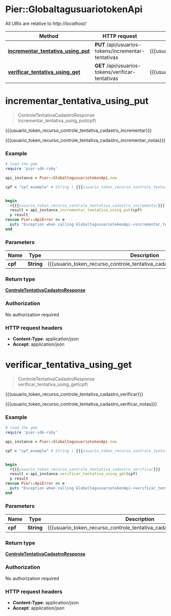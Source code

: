 # Pier::GlobaltagusuariotokenApi

All URIs are relative to *http://localhost/*

Method | HTTP request | Description
------------- | ------------- | -------------
[**incrementar_tentativa_using_put**](GlobaltagusuariotokenApi.md#incrementar_tentativa_using_put) | **PUT** /api/usuarios-tokens/incrementar-tentativas | {{{usuario_token_recurso_controle_tentativa_cadastro_incrementar}}}
[**verificar_tentativa_using_get**](GlobaltagusuariotokenApi.md#verificar_tentativa_using_get) | **GET** /api/usuarios-tokens/verificar-tentativas | {{{usuario_token_recurso_controle_tentativa_cadastro_verificar}}}


# **incrementar_tentativa_using_put**
> ControleTentativaCadastroResponse incrementar_tentativa_using_put(cpf)

{{{usuario_token_recurso_controle_tentativa_cadastro_incrementar}}}

{{{usuario_token_recurso_controle_tentativa_cadastro_incrementar_notas}}}

### Example
```ruby
# load the gem
require 'pier-sdk-ruby'

api_instance = Pier::GlobaltagusuariotokenApi.new

cpf = "cpf_example" # String | {{{usuario_token_recurso_controle_tentativa_cadastro_incrementar_param_cpf}}}


begin
  #{{{usuario_token_recurso_controle_tentativa_cadastro_incrementar}}}
  result = api_instance.incrementar_tentativa_using_put(cpf)
  p result
rescue Pier::ApiError => e
  puts "Exception when calling GlobaltagusuariotokenApi->incrementar_tentativa_using_put: #{e}"
end
```

### Parameters

Name | Type | Description  | Notes
------------- | ------------- | ------------- | -------------
 **cpf** | **String**| {{{usuario_token_recurso_controle_tentativa_cadastro_incrementar_param_cpf}}} | 

### Return type

[**ControleTentativaCadastroResponse**](ControleTentativaCadastroResponse.md)

### Authorization

No authorization required

### HTTP request headers

 - **Content-Type**: application/json
 - **Accept**: application/json



# **verificar_tentativa_using_get**
> ControleTentativaCadastroResponse verificar_tentativa_using_get(cpf)

{{{usuario_token_recurso_controle_tentativa_cadastro_verificar}}}

{{{usuario_token_recurso_controle_tentativa_cadastro_verificar_notas}}}

### Example
```ruby
# load the gem
require 'pier-sdk-ruby'

api_instance = Pier::GlobaltagusuariotokenApi.new

cpf = "cpf_example" # String | {{{usuario_token_recurso_controle_tentativa_cadastro_verificar_param_cpf}}}


begin
  #{{{usuario_token_recurso_controle_tentativa_cadastro_verificar}}}
  result = api_instance.verificar_tentativa_using_get(cpf)
  p result
rescue Pier::ApiError => e
  puts "Exception when calling GlobaltagusuariotokenApi->verificar_tentativa_using_get: #{e}"
end
```

### Parameters

Name | Type | Description  | Notes
------------- | ------------- | ------------- | -------------
 **cpf** | **String**| {{{usuario_token_recurso_controle_tentativa_cadastro_verificar_param_cpf}}} | 

### Return type

[**ControleTentativaCadastroResponse**](ControleTentativaCadastroResponse.md)

### Authorization

No authorization required

### HTTP request headers

 - **Content-Type**: application/json
 - **Accept**: application/json



